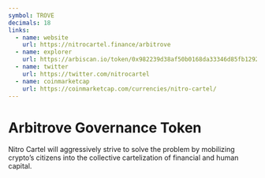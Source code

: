 ```yaml
---
symbol: TROVE
decimals: 18
links:
  - name: website
    url: https://nitrocartel.finance/arbitrove
  - name: explorer
    url: https://arbiscan.io/token/0x982239d38af50b0168da33346d85fb12929c4c07
  - name: twitter
    url: https://twitter.com/nitrocartel
  - name: coinmarketcap
    url: https://coinmarketcap.com/currencies/nitro-cartel/
---
```


# Arbitrove Governance Token

Nitro Cartel will aggressively strive to solve the problem by mobilizing crypto’s citizens into the collective cartelization of financial and human capital.
